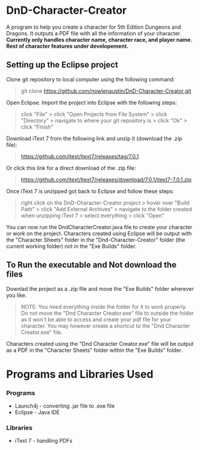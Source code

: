 # DnD-Character-Creator
A program to help you create a character for 5th Edition Dungeons and Dragons. It outputs a PDF file with all the information of your character. __Currently only handles character name, character race, and player name. Rest of character features under developement.__

## Setting up the Eclipse project
Clone git repository to local computer using the following command:
> git clone https://github.com/nowlenaustin/DnD-Character-Creator.git

Open Eclipse. Import the project into Eclipse with the following steps:
> click "File" > click "Open Projects from File System" > click "Directory" > navigate to where your git repository is > click "Ok" > click "Finish"

Download iText 7 from the following link and unzip it (download the .zip file):
> https://github.com/itext/itext7/releases/tag/7.0.1

Or click this link for a direct download of the .zip file: 
> https://github.com/itext/itext7/releases/download/7.0.1/itext7-7.0.1.zip

Once iText 7 is unzipped got back to Eclipse and follow these steps:
> right click on the DnD-Character-Creator project > hover over "Build Path" > click "Add  External Archives" > navigate to the folder created when unzipping iText 7 > select everything > click "Open"

You can now run the DndCharacterCreator.java file to create your character or work on the project. 
Characters created using Eclipse will be output with the "Character Sheets" folder in the "Dnd-Character-Creator" folder (the current working folder) not in the "Exe Builds" folder.

## To Run the executable and Not download the files
Downlad the project as a .zip file and move the "Exe Builds" folder wherever you like. 
> NOTE: You need everything inside the folder for it to work properly. Do not move the "Dnd Character Creator.exe" file to outside the folder as it won't be able to access and create your pdf file for your character. You may however create a shortcut to the "Dnd Character Creator.exe" file. 

Characters created using the "Dnd Character Creator.exe" file will be output as a PDF in the "Character Sheets" folder within the "Exe Builds" folder.




# Programs and Libraries Used
### Programs
* Launch4j - converting .jar file to .exe file
* Eclipse - Java IDE

### Libraries
* iText 7 - handling PDFs 